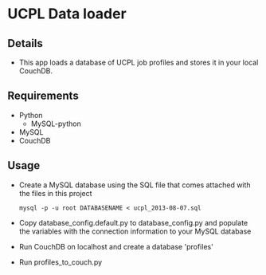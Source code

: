 # UCPL Data loader

## Details

* This app loads a database of UCPL job profiles and stores it in your local CouchDB.

## Requirements
* Python
	* MySQL-python
* MySQL
* CouchDB
	
## Usage
* Create a MySQL database using the SQL file that comes attached with the files in this project

	`mysql -p -u root DATABASENAME < ucpl_2013-08-07.sql`
	
* Copy database_config.default.py to database_config.py and populate the variables with the connection information to your MySQL database

* Run CouchDB on localhost and create a database 'profiles'

* Run profiles_to_couch.py 